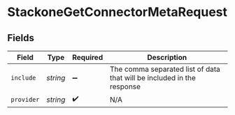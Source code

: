 # StackoneGetConnectorMetaRequest


## Fields

| Field                                                                  | Type                                                                   | Required                                                               | Description                                                            |
| ---------------------------------------------------------------------- | ---------------------------------------------------------------------- | ---------------------------------------------------------------------- | ---------------------------------------------------------------------- |
| `include`                                                              | *string*                                                               | :heavy_minus_sign:                                                     | The comma separated list of data that will be included in the response |
| `provider`                                                             | *string*                                                               | :heavy_check_mark:                                                     | N/A                                                                    |